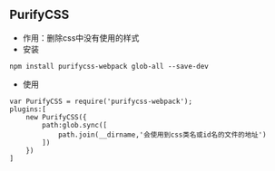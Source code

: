 ## PurifyCSS

* 作用：删除css中没有使用的样式
* 安装

```
npm install purifycss-webpack glob-all --save-dev
```

* 使用

```
var PurifyCSS = require('purifycss-webpack');
plugins:[
    new PurifyCSS({
        path:glob.sync([
            path.join(__dirname,'会使用到css类名或id名的文件的地址')
        ])
    })
]
```



